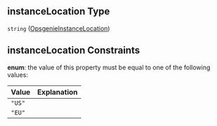 ## instanceLocation Type

`string` ([OpsgenieInstanceLocation](definitions-definitions-opsgenieconfig-properties-opsgenieinstancelocation.md))

## instanceLocation Constraints

**enum**: the value of this property must be equal to one of the following values:

| Value  | Explanation |
| :----- | :---------- |
| `"US"` |             |
| `"EU"` |             |

